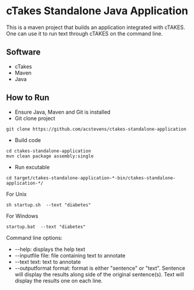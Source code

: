 # cTakes Standalone Java Application
This is a maven project that builds an application integrated with cTAKES.  One can use it to run text through cTAKES on the command line.

## Software
* cTakes
* Maven
* Java

## How to Run
* Ensure Java, Maven and Git is installed
* Git clone project
```
git clone https://github.com/acstevens/ctakes-standalone-application
```
* Build code
```
cd ctakes-standalone-application
mvn clean package assembly:single
```

* Run excutable
```
cd target/ctakes-standalone-application-*-bin/ctakes-standalone-application-*/
```
For Unix
```
sh startup.sh  --text "diabetes"
```
For Windows
```
startup.bat  --text "diabetes"
```

Command line options:
 * --help: displays the help text
 * --inputfile file: file containing text to annotate
 * --text text: text to annotate
 * --outputformat format: format is either "sentence" or "text".  Sentence will display the results along side of the original sentence(s).  Text will display the results one on each line.  	
